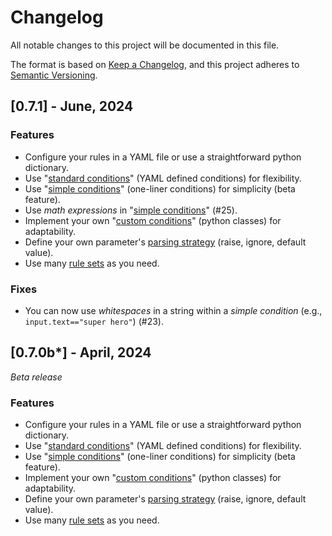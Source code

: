 # Changelog

All notable changes to this project will be documented in this file.

The format is based on [Keep a Changelog](https://keepachangelog.com/en/1.0.0/), and this project adheres to [Semantic Versioning](https://semver.org/spec/v2.0.0.html).


## [0.7.1] - June, 2024

### Features

* Configure your rules in a YAML file or use a straightforward python dictionary.
* Use "[standard conditions](https://maif.github.io/arta/how_to/#standard-condition)" (YAML defined conditions) for flexibility.
* Use "[simple conditions](https://maif.github.io/arta/how_to/#simple-condition)" (one-liner conditions) for simplicity (beta feature).
* Use *math expressions* in "[simple conditions](https://maif.github.io/arta/how_to/#simple-condition)" (#25).
* Implement your own "[custom conditions](https://maif.github.io/arta/special_conditions/#custom-condition)" (python classes) for adaptability.
* Define your own parameter's [parsing strategy](https://maif.github.io/arta/parameters/#parsing-error) (raise, ignore, default value).
* Use many [rule sets](https://maif.github.io/arta/rule_sets/) as you need.

### Fixes

* You can now use *whitespaces* in a string within a *simple condition* (e.g., `input.text=="super hero"`) (#23).


## [0.7.0b*] - April, 2024

*Beta release*

### Features

* Configure your rules in a YAML file or use a straightforward python dictionary.
* Use "[standard conditions](https://maif.github.io/arta/how_to/#standard-condition)" (YAML defined conditions) for flexibility.
* Use "[simple conditions](https://maif.github.io/arta/how_to/#simple-condition)" (one-liner conditions) for simplicity (beta feature).
* Implement your own "[custom conditions](https://maif.github.io/arta/special_conditions/#custom-condition)" (python classes) for adaptability.
* Define your own parameter's [parsing strategy](https://maif.github.io/arta/parameters/#parsing-error) (raise, ignore, default value).
* Use many [rule sets](https://maif.github.io/arta/rule_sets/) as you need.
